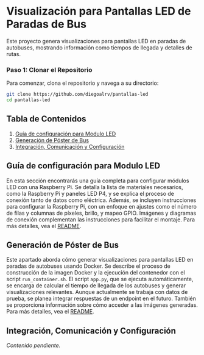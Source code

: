 # Visualización para Pantallas LED de Paradas de Bus

Este proyecto genera visualizaciones para pantallas LED en paradas de autobuses, mostrando información como tiempos de llegada y detalles de rutas.

### Paso 1: Clonar el Repositorio

Para comenzar, clona el repositorio y navega a su directorio:

```bash
git clone https://github.com/diegoalrv/pantallas-led
cd pantallas-led
```

## Tabla de Contenidos
1. [Guía de configuración para Modulo LED](#guia-de-configuración-para-modulo-led)
2. [Generación de Póster de Bus](#generación-de-póster-de-bus)
3. [Integración, Comunicación y Configuración](#integración-comunicación-y-configuración)

## Guía de configuración para Modulo LED
En esta sección encontrarás una guía completa para configurar módulos LED con una Raspberry Pi. Se detalla la lista de materiales necesarios, como la Raspberry Pi y paneles LED P4, y se explica el proceso de conexión tanto de datos como eléctrica. Además, se incluyen instrucciones para configurar la Raspberry Pi, con un enfoque en ajustes como el número de filas y columnas de píxeles, brillo, y mapeo GPIO. Imágenes y diagramas de conexión complementan las instrucciones para facilitar el montaje.
Para más detalles, vea el [README](./ModuloLED/README.md).

## Generación de Póster de Bus
Este apartado aborda cómo generar visualizaciones para pantallas LED en paradas de autobuses usando Docker. Se describe el proceso de construcción de la imagen Docker y la ejecución del contenedor con el script ```run_container.sh```. El script ```app.py```, que se ejecuta automáticamente, se encarga de calcular el tiempo de llegada de los autobuses y generar visualizaciones relevantes. Aunque actualmente se trabaja con datos de prueba, se planea integrar respuestas de un endpoint en el futuro. También se proporciona información sobre cómo acceder a las imágenes generadas.
Para más detalles, vea el [README](./GenPoster/README.md).

## Integración, Comunicación y Configuración
*Contenido pendiente.*